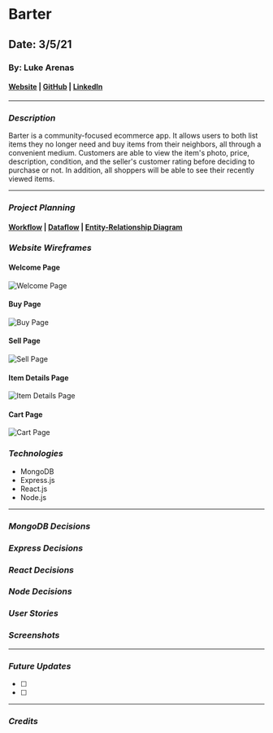 # Barter

## Date: 3/5/21

### By: Luke Arenas

#### [Website](https://lukearenas.github.io/Personal-Website/) | [GitHub](https://github.com/LukeArenas) | [LinkedIn](https://www.linkedin.com/in/lukearenas/)

---

### ***Description***

Barter is a community-focused ecommerce app. It allows users to both list items they no longer need and buy items from their neighbors, all through a convenient medium. Customers are able to view the item's photo, price, description, condition, and the seller's customer rating before deciding to purchase or not. In addition, all shoppers will be able to see their recently viewed items.

***

### ***Project Planning***

 #### [Workflow](https://trello.com/b/3sCCi1g8/freetrade-working-title) | [Dataflow](https://lucid.app/lucidchart/5d649ab4-9a4d-464f-a853-ad56af8501d7/edit?beaconFlowId=24E8AFF870EC9DEF&page=0_0#) | [Entity-Relationship Diagram](https://app.diagrams.net/#G1XTHZyrNTRPlAOTUXTbyjESE6pbxWWU9L)

 ### ***Website Wireframes***

#### Welcome Page
 ![Welcome Page](wireframes/Welcome-Page.PNG)

#### Buy Page
![Buy Page](wireframes/Buy-Page.PNG)

#### Sell Page
![Sell Page](wireframes/Sell-Page.PNG)

#### Item Details Page
![Item Details Page](wireframes/Item-Details-Page.PNG)

#### Cart Page
![Cart Page](wireframes/Cart-Page.PNG)

### ***Technologies***

* MongoDB
* Express.js
* React.js
* Node.js

***

### ***MongoDB Decisions***

### ***Express Decisions***

### ***React Decisions***

### ***Node Decisions***


### ***User Stories***



### ***Screenshots***



***

### ***Future Updates***

- [ ] 
- [ ] 

***

### ***Credits***
